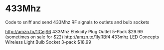 # 433Mhz
Code to sniff and send 433Mhz RF signals to outlets and bulb sockets

http://amzn.to/1ICejS6 433Mhz Etekcity Plug Outlet 5-Pack $29.99 (sometimes on sale for $22)
http://amzn.to/1IyRBf4 433mhz LED Concepts Wireless Light Bulb Socket 3-pack $18.99
